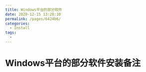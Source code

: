 ```yaml
---
title: Windows平台的部分软件
date: 2020-12-15 13:28:10
permalink: /pages/6424b6/
categories: 
  - Install
tags: 
  - 
---
```


# Windows平台的部分软件安装备注